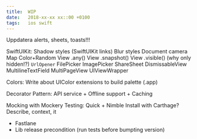 ```yaml
---
title:  WIP
date:   2018-xx-xx xx::00 +0100
tags:	ios swift
---
```


Uppdatera alerts, sheets, toasts!!!

SwiftUIKit:
Shadow styles (SwiftUIKit links)
Blur styles
Document camera
Map
Color+Random
View .any()
View .snapshot()
View .visible() (why only hidden!?)
`UrlOpener`
FilePicker
ImagePicker
ShareSheet
DismissableView
MultilineTextField
MultiPageView
UIViewWrapper

Colors:
Write about UIColor extensions to build palette (.app)

Decorator Pattern:
API service + Offline support + Caching

Mocking with Mockery
Testing:
Quick + Nimble
Install with Carthage?
Describe, context, it
+ Fastlane
+ Lib release precondition (run tests before bumpting version)